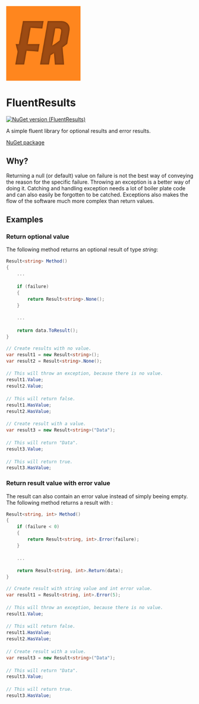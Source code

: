 <img src="https://github.com/onixion/FluentResults/blob/main/Assets/Icon.jpg" width="200" height="200">

# FluentResults
[![NuGet version (FluentResults)](https://img.shields.io/nuget/v/AlinSpace.FluentResults.svg?style=flat-square)](https://www.nuget.org/packages/AlinSpace.FluentResults/)

A simple fluent library for optional results and error results.

[NuGet package](https://www.nuget.org/packages/AlinSpace.FluentResults/)

## Why?

Returning a null (or default) value on failure is not the best way of conveying the reason for the specific failure.
Throwing an exception is a better way of doing it. Catching and handling exception needs a lot of boiler plate code and
can also easily be forgotten to be catched. Exceptions also makes the flow of the software much more complex than return values.

## Examples

### Return optional value

The following method returns an optional result of type *string*:

```csharp
Result<string> Method()
{
    ...

    if (failure)
    {
        return Result<string>.None();
    }
    
    ...
    
    return data.ToResult();
}
```

```csharp
// Create results with no value. 
var result1 = new Result<string>();
var result2 = Result<string>.None();

// This will throw an exception, because there is no value.
result1.Value;
result2.Value;

// This will return false.
result1.HasValue;
result2.HasValue;

// Create result with a value.
var result3 = new Result<string>("Data");

// This will return "Data".
result3.Value;

// This will return true.
result3.HasValue;
```

### Return result value with error value

The result can also contain an error value instead of simply beeing empty.
The following method returns a result with :

```csharp
Result<string, int> Method()
{
    if (failure < 0)
    {
        return Result<string, int>.Error(failure);
    }
    
    ...
    
    return Result<string, int>.Return(data);
}
```

```csharp
// Create result with string value and int error value. 
var result1 = Result<string, int>.Error(5);

// This will throw an exception, because there is no value.
result1.Value;

// This will return false.
result1.HasValue;
result2.HasValue;

// Create result with a value.
var result3 = new Result<string>("Data");

// This will return "Data".
result3.Value;

// This will return true.
result3.HasValue;
```
